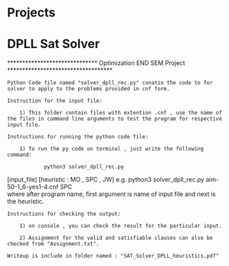 # Projects
# DPLL Sat Solver 
****************************** Optimization END SEM Project ***********************************
	
	Python Code file named "solver_dpll_rec.py" conatin the code to for solver to apply to the problems provided in cnf form.
	
	Instruction for the input file:
		
		1) This folder contain files with extention .cnf , use the name of the files in command line arguments to test the program for respective input file.
		
	Instructions for running the python code file:
		
		1) To run the py code on terminal , just write the following command:
				
				python3 solver_dpll_rec.py
 [input_file] [heuristic : MO , SPC , JW]
			e.g.    python3 solver_dpll_rec.py
 aim-50-1_6-yes1-4.cnf SPC	
			where after program name, first argument is name of input file and next is the heuristic.
	
	Instructions for checking the output:
		
		1) on console , you can check the result for the particular input.

		2) Assignment for the valid and satisfiable clauses can also be checked from "Assignment.txt".
						
	Writeup is include in folder named : "SAT_Solver_DPLL_heuristics.pdf"





